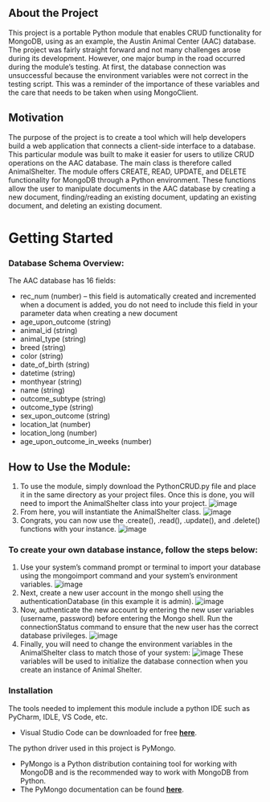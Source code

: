 ## About the Project
This project is a portable Python module that enables CRUD functionality for MongoDB, using as an example, the Austin Animal Center (AAC) database. The project was fairly straight forward and not many challenges arose during its development. However, one major bump in the road occurred during the module’s testing. At first, the database connection was unsuccessful because the environment variables were not correct in the testing script. This was a reminder of the importance of these variables and the care that needs to be taken when using MongoClient.

## Motivation
The purpose of the project is to create a tool which will help developers build a web application that connects a client-side interface to a database. This particular module was built to make it easier for users to utilize CRUD operations on the AAC database. The main class is therefore called AnimalShelter.
The module offers CREATE, READ, UPDATE, and DELETE functionality for MongoDB through a Python environment. These functions allow the user to manipulate documents in the AAC database by creating a new document, finding/reading an existing document, updating an existing document, and deleting an existing document. 

# Getting Started

### Database Schema Overview: 
The AAC database has 16 fields: 
- rec_num (number) – this field is automatically created and incremented when a document is added, you do not need to include this field in your parameter data when creating a new document
- age_upon_outcome (string)
- animal_id (string)
- animal_type (string)
- breed (string)
- color (string)
- date_of_birth (string)
- datetime (string)
- monthyear (string)
- name (string)
- outcome_subtype (string)
- outcome_type (string)
- sex_upon_outcome (string)
- location_lat (number)
- location_long (number)
- age_upon_outcome_in_weeks (number)

## How to Use the Module:
1.	To use the module, simply download the PythonCRUD.py file and place it in the same directory as your project files. Once this is done, you will need to import the AnimalShelter class into your project.
![image](https://github.com/user-attachments/assets/7502b7f8-d5ca-4b03-b68e-293ce6a26eed)
2.	From here, you will instantiate the AnimalShelter class. 
![image](https://github.com/user-attachments/assets/d5ea4f6d-ce10-42ba-808e-71713a97b310)
3.	Congrats, you can now use the .create(), .read(), .update(), and .delete() functions with your instance. 
![image](https://github.com/user-attachments/assets/1c84c4c8-c1e0-444e-ba8e-6e9b2b0e2a03)
 
### To create your own database instance, follow the steps below:
1.	Use your system’s command prompt or terminal to import your database using the mongoimport command and your system’s environment variables. 
![image](https://github.com/user-attachments/assets/061a83a3-0532-44bb-8f78-942833117dd5)
2.	Next, create a new user account in the mongo shell using the authenticationDatabase (in this example it is admin).
![image](https://github.com/user-attachments/assets/b998f2f7-8a3c-4c71-bbe5-1a349c130a74)
4.	Now, authenticate the new account by entering the new user variables (username, password) before entering the Mongo shell. Run the connectionStatus command to ensure that the new user has the correct database privileges. 
![image](https://github.com/user-attachments/assets/dfb0faf0-6539-4271-b546-95948882e61e)
5.	Finally, you will need to change the environment variables in the AnimalShelter class to match those of your system:
![image](https://github.com/user-attachments/assets/a01327b6-d73a-4f99-afcd-41743a243338)
These variables will be used to initialize the database connection when you create an instance of Animal Shelter. 

### Installation
The tools needed to implement this module include a python IDE such as PyCharm, IDLE, VS Code, etc. 
-	Visual Studio Code can be downloaded for free **[here](https://code.visualstudio.com/)**. 

The python driver used in this project is PyMongo.
-	PyMongo is a Python distribution containing tool for working with MongoDB and is the recommended way to work with MongoDB from Python. 
-	The PyMongo documentation can be found **[here](https://www.mongodb.com/docs/languages/python/pymongo-driver/current/)**. 

